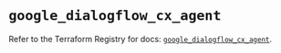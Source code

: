 # `google_dialogflow_cx_agent`

Refer to the Terraform Registry for docs: [`google_dialogflow_cx_agent`](https://registry.terraform.io/providers/hashicorp/google/6.44.0/docs/resources/dialogflow_cx_agent).
